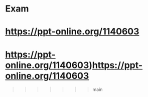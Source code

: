 # Exam
https://ppt-online.org/1140603
=======
# https://ppt-online.org/1140603)https://ppt-online.org/1140603
>>>>>>> main
